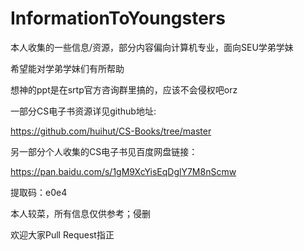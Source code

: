 # InformationToYoungsters
本人收集的一些信息/资源，部分内容偏向计算机专业，面向SEU学弟学妹

希望能对学弟学妹们有所帮助

想神的ppt是在srtp官方咨询群里搞的，应该不会侵权吧orz

一部分CS电子书资源详见github地址: 

https://github.com/huihut/CS-Books/tree/master

另一部分个人收集的CS电子书见百度网盘链接：

https://pan.baidu.com/s/1gM9XcYisEqDglY7M8nScmw

提取码：e0e4

本人较菜，所有信息仅供参考；侵删

欢迎大家Pull Request指正